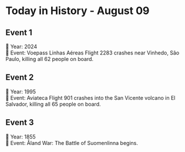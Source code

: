 # Today in History - August 09

## Event 1
📅 Year: 2024  
📝 Event: Voepass Linhas Aéreas Flight 2283 crashes near Vinhedo, São Paulo, killing all 62 people on board.

## Event 2
📅 Year: 1995  
📝 Event: Aviateca Flight 901 crashes into the San Vicente volcano in El Salvador, killing all 65 people on board.

## Event 3
📅 Year: 1855  
📝 Event: Åland War: The Battle of Suomenlinna begins.

